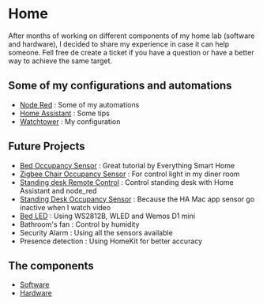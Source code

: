 # Home
After months of working on different components of my home lab (software and hardware), I decided to share my experience in case it can help someone. Fell free de create a ticket if you have a question or have a better way to achieve the same target.


## Some of my configurations and automations ##

- [Node Red](NodeRed) : Some of my automations
- [Home Assistant](HomeAssistant) : Some tips
- [Watchtower](Watchtower) : My configuration


## Future Projects ##

- [Bed Occupancy Sensor](https://everythingsmarthome.co.uk/howto/building-a-bed-occupancy-sensor-for-home-assistant/) : Great tutorial by Everything Smart Home
- [Zigbee Chair Occupancy Sensor](https://community.home-assistant.io/t/diy-zigbee-chair-occupancy-sensor/239517) : For control light in my diner room
- [Standing desk Remote Control](https://hackaday.io/project/164931-standing-desk-remote-control) : Control standing desk with Home Assistant and node_red
- [Standing Desk Occupancy Sensor](https://hackaday.io/project/20540-desk-buddy) : Because the HA Mac app sensor go inactive when I watch video
- [Bed LED](https://blog.ktz.me/home-assistant-smart-leds-using-wled-and-esp8266) : Using WS2812B, WLED and Wemos D1 mini
- Bathroom's fan : Control by humidity
- Security Alarm : Using all the sensors available
- Presence detection : Using HomeKit for better accuracy


## The components ##

- [Software](software.md)
- [Hardware](hardware.md)
